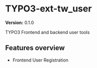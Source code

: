 # TYPO3-ext-tw_user

**Version:** 0.1.0

TYPO3 Frontend and backend user tools

## Features overview

* Frontend User Registration
